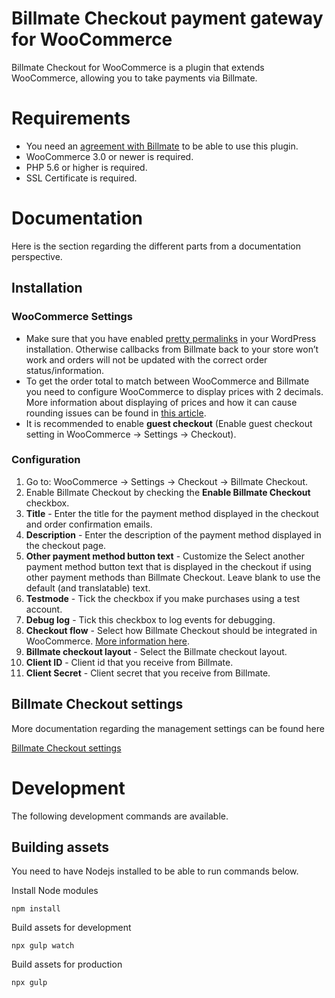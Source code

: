 # Billmate Checkout payment gateway for WooCommerce

Billmate Checkout for WooCommerce is a plugin that extends WooCommerce, allowing you to take payments via Billmate.

# Requirements

* You need an [agreement with Billmate](https://www.billmate.se/kontakt/) to be able to use this plugin.
* WooCommerce 3.0 or newer is required.
* PHP 5.6 or higher is required.
* SSL Certificate is required.

# Documentation

Here is the section regarding the different parts from a documentation perspective.

## Installation

### WooCommerce Settings

* Make sure that you have enabled [pretty permalinks](https://wordpress.org/support/article/using-permalinks/) in your WordPress installation.
Otherwise callbacks from Billmate back to your store won’t work and orders will not be updated with the correct order status/information.
* To get the order total to match between WooCommerce and Billmate you need to configure WooCommerce to display prices with 2 decimals.
More information about displaying of prices and how it can cause rounding issues can be found in [this article](https://krokedil.com/dont-display-prices-with-0-decimals-in-woocommerce/).
* It is recommended to enable **guest checkout** (Enable guest checkout setting in WooCommerce -> Settings -> Checkout).

### Configuration

1. Go to: WooCommerce -> Settings -> Checkout -> Billmate Checkout.
2. Enable Billmate Checkout by checking the **Enable Billmate Checkout** checkbox.
3. **Title** - Enter the title for the payment method displayed in the checkout and order confirmation emails.
4. **Description** - Enter the description of the payment method displayed in the checkout page.
5. **Other payment method button text** - Customize the Select another payment method button text that is displayed in the checkout if using other payment methods than Billmate Checkout. Leave blank to use the default (and translatable) text.
6. **Testmode** - Tick the checkbox if you make purchases using a test account.
7. **Debug log** - Tick this checkbox to log events for debugging.
8. **Checkout flow** - Select how Billmate Checkout should be integrated in WooCommerce. [More information here](https://docs.krokedil.com/article/361-billmate-checkout-introduction#h-H2_3).
9. **Billmate checkout layout** - Select the Billmate checkout layout.
10. **Client ID** - Client id that you receive from Billmate.
11. **Client Secret** - Client secret that you receive from Billmate.

## Billmate Checkout settings

More documentation regarding the management settings can be found here

[Billmate Checkout settings](https://docs.krokedil.com/article/361-billmate-checkout-introduction)

# Development

The following development commands are available.

## Building assets
You need to have Nodejs installed to be able to run commands below.

Install Node modules

    npm install

Build assets for development

    npx gulp watch

Build assets for production

    npx gulp